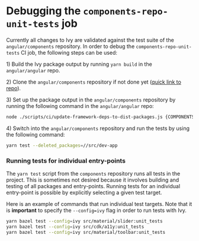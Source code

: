 # Debugging the `components-repo-unit-tests` job

Currently all changes to Ivy are validated against the test suite of the
`angular/components` repository. In order to debug the `components-repo-unit-tests` CI
job, the following steps can be used:

1\) Build the Ivy package output by running `yarn build` in the `angular/angular` repo.

2\) Clone the `angular/components` repository if not done yet ([quick link to repo](https://github.com/angular/components)).

3\) Set up the package output in the `angular/components` repository by running the following
command in the `angular/angular` repo:

```bash
node ./scripts/ci/update-framework-deps-to-dist-packages.js {COMPONENTS_REPO}/package.json ./dist/packages-dist
```

4\) Switch into the `angular/components` repository and run the tests by using the
following command:

```bash
yarn test --deleted_packages=//src/dev-app
```

### Running tests for individual entry-points

The `yarn test` script from the `components` repository runs all tests in the project.
This is sometimes not desired because it involves building and testing of all packages
and entry-points. Running tests for an individual entry-point is possible by explicitly
selecting a given test target.

Here is an example of commands that run individual test targets. Note that it is
**important** to specify the `--config=ivy` flag in order to run tests with Ivy.

```bash
yarn bazel test --config=ivy src/material/slider:unit_tests
yarn bazel test --config=ivy src/cdk/a11y:unit_tests
yarn bazel test --config=ivy src/material/toolbar:unit_tests
```
